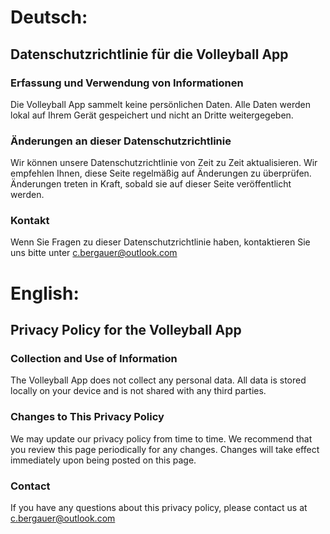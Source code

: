 # Deutsch:

## Datenschutzrichtlinie für die Volleyball App

### Erfassung und Verwendung von Informationen
Die Volleyball App sammelt keine persönlichen Daten. Alle Daten werden lokal auf Ihrem Gerät gespeichert und nicht an Dritte weitergegeben.

### Änderungen an dieser Datenschutzrichtlinie
Wir können unsere Datenschutzrichtlinie von Zeit zu Zeit aktualisieren. Wir empfehlen Ihnen, diese Seite regelmäßig auf Änderungen zu überprüfen. Änderungen treten in Kraft, sobald sie auf dieser Seite veröffentlicht werden.

### Kontakt
Wenn Sie Fragen zu dieser Datenschutzrichtlinie haben, kontaktieren Sie uns bitte unter c.bergauer@outlook.com


# English:

## Privacy Policy for the Volleyball App

### Collection and Use of Information
The Volleyball App does not collect any personal data. All data is stored locally on your device and is not shared with any third parties.

### Changes to This Privacy Policy
We may update our privacy policy from time to time. We recommend that you review this page periodically for any changes. Changes will take effect immediately upon being posted on this page.

### Contact
If you have any questions about this privacy policy, please contact us at c.bergauer@outlook.com
